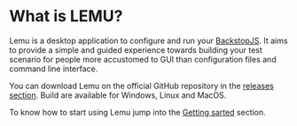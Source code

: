 # What is LEMU?

Lemu is a desktop application to configure and run your [BackstopJS](https://github.com/garris/BackstopJS). It aims to provide a simple and guided experience towards building your test scenario for people more accustomed to GUI than configuration files and command line interface.

You can download Lemu on the official GitHub repository in the [releases section](https://github.com/Vince-F/lemu/releases). Build are available for Windows, Linux and MacOS.

To know how to start using Lemu jump into the [Getting sarted](/guide/getting-started) section.
